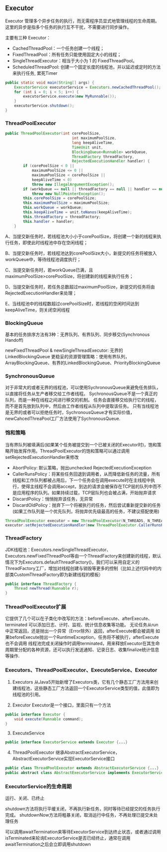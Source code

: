 ## Executor

Executor 管理多个异步任务的执行，而无需程序员显式地管理线程的生命周期。这里的异步是指多个任务的执行互不干扰，不需要进行同步操作。

主要有三种 Executor：

- CachedThreadPool：一个任务创建一个线程；
- FixedThreadPool：所有任务只能使用固定大小的线程；
- SingleThreadExecutor：相当于大小为 1 的 FixedThreadPool。
- ScheduledThreadPool: 创建一个固定长度的线程池，并以延迟或定时的方法来执行任务, 累死Timer

```java
public static void main(String[] args) {
    ExecutorService executorService = Executors.newCachedThreadPool();
    for (int i = 0; i < 5; i++) {
        executorService.execute(new MyRunnable());
    }
    executorService.shutdown();
}
```

### ThreadPoolExecutor

```java
public ThreadPoolExecutor(int corePoolSize,
                              int maximumPoolSize,
                              long keepAliveTime,
                              TimeUnit unit,
                              BlockingQueue<Runnable> workQueue,
                              ThreadFactory threadFactory,
                              RejectedExecutionHandler handler) {
        if (corePoolSize < 0 ||
            maximumPoolSize <= 0 ||
            maximumPoolSize < corePoolSize ||
            keepAliveTime < 0)
            throw new IllegalArgumentException();
        if (workQueue == null || threadFactory == null || handler == null)
            throw new NullPointerException();
        this.corePoolSize = corePoolSize;
        this.maximumPoolSize = maximumPoolSize;
        this.workQueue = workQueue;
        this.keepAliveTime = unit.toNanos(keepAliveTime);
        this.threadFactory = threadFactory;
        this.handler = handler;
    }
```

A、当提交新任务时，若线程池大小小于corePoolSize，将创建一个新的线程来执行任务，即使此时线程池中存在空闲线程；

B、当提交新任务时，若线程池达到corePoolSize大小，新提交的任务将被放入workQueue中，等待线程池调度执行；

C、当提交新任务时，若workQueue已满，且maximumPoolSize>corePoolSize，将创建新的线程来执行任务；

D、当提交新任务时，若任务总数超过maximumPoolSize，新提交的任务将由RejectedExecutionHandler来处理；

E、当线程池中的线程数超过corePoolSize时，若线程的空闲时间达到keepAliveTime，则关闭空闲线程

### BlockingQueue

基本的任务排序方法有3种：无界队列、有界队列、同步移交(Synchronous Handoff)

newFixedThreadPool & newSingleThreadExecutor: 无界的LinkedBlockingQueue
更稳妥的资源管理策略：使用有界队列，ArrayBlockingQueue、有界的LinkedBlockingQueue、PriorityBlockingQueue

### SynchronousQueue

对于非常大的或者无界的线程池，可以使用SychronousQueue来避免任务排队，以直接将任务从生产者移交给工作者线程。
SychronousQueue不是一个真正的队列，而是一种在线程之间进行移交的机制。
任务会直接移交给执行它的线程，而不是首先放到队列中，然后由工作者线程从队列中提取该任务。
只有当线程池是无界的或者可以拒绝任务时，SychronousQueue才有实际价值，newCahcedThreaPool工厂方法使用了SychronousQueue.

### 饱和策略

当有界队列被填满后(如果某个任务被提交到一个已被关闭的Executor时)，饱和策略开始发挥作用。ThreadPoolExecutor的饱和策略可以通过调用setRejectedExecutionHandler来修改
- AbortPolicy: 默认策略，抛出unchecked RejectedExecutionException
- CallerRunsPolicy：将某些任务回退到调用者，从而降低新任务的流量，所有线程和工作队列都被占用后，下一个任务会在调用execute时在主线程中执行，使得主线程不会调用accept，到达的请求会被保存在TCP层的队列中而不是应用程序的队列。如果持续过载，TCP层队列也会被占满，开始抛弃请求
- DiscardPolicy：悄悄抛弃该任务，无异常
- DiscardOldPolicy：抛弃下一个将被执行的任务，然后尝试重新提交新的任务(如果工作队列是一个优先队列，将抛弃优先级最高的任务，不建议搭配使用)

```java
ThreadPoolExecutor executor = new ThreadPoolExecutor(N_THREADS, N_THREADS, 0L, TimeUnit.MILLISECONDS, new LinkedBlockingQueue<Runnable>(CAPACITY));
executor.setRejectedExecutionHandler(new ThreadPoolExecutor.CallerRunsPolicy()));
```

### ThreadFactory

JDK线程池：Executors.newSingleThreadExecutor、Executors.newFixedThreadPool等由一个ThreadFactory来创建新的线程，默认情况下为Executors.defaultThreadFactory()，我们可以采用自定义的ThreadFactory工厂，增加对线程创建与销毁等更多的控制（比如上述代码中的内部类CustomThreadFactory即为新建线程的模板）

```java
public interface ThreadFactory {  
    Thread newThread(Runnable r);  
}
```

### ThreadPoolExecutor扩展

它提供了几个可以在子类化中改写的方法：beforeExecute、afterExecute、terminated
可以添加日志、计时、监视、统计信息收集等功能。
无论任务从run中正常返回，还是抛出一个异常（Error除外）返回，afterExecute都会被调用
如果beforeExecute抛出一个RuntimeException，任务将不被执行，afterExecute也不会调用
线程池完成关闭操作时调用terminated，用来释放Executor在其生命周期里分配的各种资源，还可以执行发送通知、记录日志、收集finalize统计信息等操作.

### Executors、ThreadPoolExecutor、ExecuteService、Executor

1) Executors
从Java5开始新增了Executors类，它有几个静态工厂方法用来创建线程池，这些静态工厂方法返回一个ExecutorService类型的值，此值即为线程池的引用。

2) Executor
Executor是一个接口，里面只有一个方法
```java
public interface Executor {
    void execute(Runnable command);
}
```

3) ExecuteService

```java
public interface ExecutorService extends Executor {...}
```

4) ThreadPoolExecutor
继承AbstractExecutorService，AbstractExecutorService实现ExecutorService接口
```java
public class ThreadPoolExecutor extends AbstractExecutorService {...}
public abstract class AbstractExecutorService implements ExecutorService {...}
```

### ExecutorService的生命周期
运行、关闭、已终止

shutdown方法将执行平缓关闭，不再执行新任务，同时等待已经提交的任务执行完成。
shutdownNow方法将粗暴关闭，取消运行中任务，不再处理已提交未处理任务

可以调用awaitTermination来等待ExecutorService到达终止状态，或者通过调用isTerminated来轮询ExecutorService是否已经终止，通常在调用awaitTermination之后会立即调用shutdown